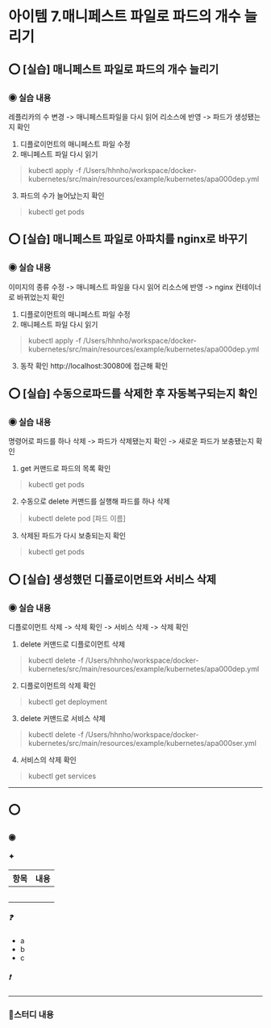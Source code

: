 아이템 7.매니페스트 파일로 파드의 개수 늘리기
=========================
## ⭕ [실습] 매니페스트 파일로 파드의 개수 늘리기
### ◉ 실습 내용
레플리카의 수 변경 -> 매니페스트파일을 다시 읽어 리소스에 반영 -> 파드가 생성됐는지 확인

1. 디플로이먼트의 매니페스트 파일 수정
2. 매니페스트 파일 다시 읽기
> kubectl apply -f /Users/hhnho/workspace/docker-kubernetes/src/main/resources/example/kubernetes/apa000dep.yml
3. 파드의 수가 늘어났는지 확인
> kubectl get pods

## ⭕ [실습] 매니페스트 파일로 아파치를 nginx로 바꾸기
### ◉ 실습 내용
이미지의 종류 수정 -> 매니페스트 파일을 다시 읽어 리소스에 반영 -> nginx 컨테이너로 바뀌었는지 확인

1. 디플로이먼트의 매니페스트 파일 수정
2. 매니페스트 파일 다시 읽기
> kubectl apply -f /Users/hhnho/workspace/docker-kubernetes/src/main/resources/example/kubernetes/apa000dep.yml
3. 동작 확인
http://localhost:30080에 접근해 확인

## ⭕ [실습] 수동으로파드를 삭제한 후 자동복구되는지 확인
### ◉ 실습 내용
명령어로 파드를 하나 삭제 -> 파드가 삭제됐는지 확인 -> 새로운 파드가 보충됐는지 확인

1. get 커맨드로 파드의 목록 확인
> kubectl get pods
2. 수동으로 delete 커맨드를 실행해 파드를 하나 삭제
> kubectl delete pod [파드 이름]
3. 삭제된 파드가 다시 보충되는지 확인
> kubectl get pods

## ⭕ [실습] 생성했던 디플로이먼트와 서비스 삭제
### ◉ 실습 내용
디플로이먼트 삭제 -> 삭제 확인 -> 서비스 삭제 -> 삭제 확인

1. delete 커맨드로 디플로이먼트 삭제
> kubectl delete -f /Users/hhnho/workspace/docker-kubernetes/src/main/resources/example/kubernetes/apa000dep.yml
2. 디플로이먼트의 삭제 확인
> kubectl get deployment
3. delete 커맨드로 서비스 삭제
> kubectl delete -f /Users/hhnho/workspace/docker-kubernetes/src/main/resources/example/kubernetes/apa000ser.yml
4. 서비스의 삭제 확인
> kubectl get services
---

## ⭕
### ◉
> 

#### ✦
| 항목 | 내용 |
|----|----|
|  |    |
|  |    |
|  |    |
|  |    |
|  |    |

##### ❓
* a
* b
* c
##### ❗️


--- 

### 📌스터디 내용
